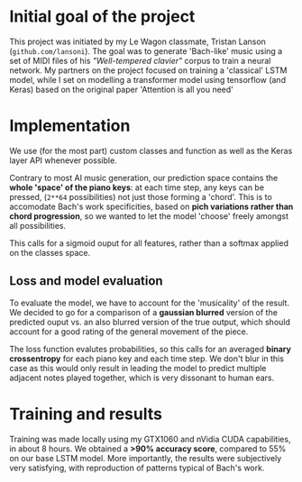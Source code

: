 # Initial goal of the project

This project was initiated by my Le Wagon classmate, Tristan Lanson
(`github.com/lansoni`). The goal was to generate 'Bach-like' music using a set of
MIDI files of his *"Well-tempered clavier"* corpus to train a neural network. My
partners on the project focused on training a 'classical' LSTM model, while I
set on modelling a transformer model using tensorflow (and Keras) based on the original
paper 'Attention is all you need'

# Implementation

We use (for the most part) custom classes and function as well as the Keras layer
API whenever possible.

Contrary to most AI music generation, our prediction space
contains the **whole 'space' of the piano keys**: at each time step, any keys can be pressed,
(`2**64` possibilities) not just those forming a 'chord'. This is to accomodate
Bach's work specificities, based on **pich variations rather than chord progression**,
so we wanted to let the model 'choose' freely amongst all possibilities.

This calls for a sigmoid ouput for all features, rather than a softmax applied on
the classes space.

## Loss and model evaluation

To evaluate the model, we have to account for the 'musicality' of the result. We
decided to go for a comparison of a **gaussian blurred** version of the predicted ouput vs.
an also blurred version of the true output, which should account for a good rating of
the general movement of the piece.

The loss function evalutes probabilities, so this calls for an averaged **binary crossentropy**
for each piano key and each time step. We don't blur in this case as this would
only result in leading the model to predict multiple adjacent notes played together,
which is very dissonant to human ears.

# Training and results

Training was made locally using my GTX1060 and nVidia CUDA capabilities, in about
8 hours. We obtained a **>90% accuracy score**, compared to 55% on our base LSTM model.
More importantly, the results were subjectively very satisfying, with reproduction of
patterns typical of Bach's work.
